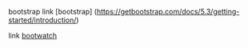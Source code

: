 bootstrap
link [bootstrap] (https://getbootstrap.com/docs/5.3/getting-started/introduction/)

link [bootwatch](https://bootswatch.com/)